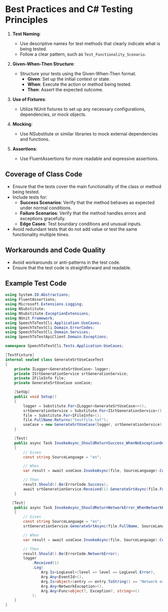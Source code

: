 # Best Practices and C# Testing Principles

1. **Test Naming**:
   - Use descriptive names for test methods that clearly indicate what is being tested.
   - Follow a clear pattern, such as `Test_Functionality_Scenario`.

2. **Given-When-Then Structure**:
   - Structure your tests using the Given-When-Then format.
     - **Given**: Set up the initial context or state.
     - **When**: Execute the action or method being tested.
     - **Then**: Assert the expected outcome.

3. **Use of Fixtures**:
   - Utilize NUnit fixtures to set up any necessary configurations, dependencies, or mock objects.

4. **Mocking**:
   - Use NSubstitute or similar libraries to mock external dependencies and functions.

5. **Assertions**:
   - Use FluentAssertions for more readable and expressive assertions.

## Coverage of Class Code

- Ensure that the tests cover the main functionality of the class or method being tested.
- Include tests for:
  - **Success Scenarios**: Verify that the method behaves as expected under normal conditions.
  - **Failure Scenarios**: Verify that the method handles errors and exceptions gracefully.
  - **Edge Cases**: Test boundary conditions and unusual inputs.
- Avoid redundant tests that do not add value or test the same functionality multiple times.

## Workarounds and Code Quality

- Avoid workarounds or anti-patterns in the test code.
- Ensure that the test code is straightforward and readable.

## Example Test Code

```csharp
using System.IO.Abstractions;
using FluentAssertions;
using Microsoft.Extensions.Logging;
using NSubstitute;
using NSubstitute.ExceptionExtensions;
using NUnit.Framework;
using SpeechToTextCli.Application.UseCases;
using SpeechToTextCli.Domain.ErrorCodes;
using SpeechToTextCli.Domain.Services;
using SpeechToTextApiClient.Domain.Exceptions;

namespace SpeechToTextCli.Tests.Application.UseCases;

[TestFixture]
internal sealed class GenerateSrtUseCaseTest
{
    private ILogger<GenerateSrtUseCase> logger;
    private ISrtGenerationService srtGenerationService;
    private IFileInfo file;
    private GenerateSrtUseCase useCase;

    [SetUp]
    public void Setup()
    {
        logger = Substitute.For<ILogger<GenerateSrtUseCase>>();
        srtGenerationService = Substitute.For<ISrtGenerationService>();
        file = Substitute.For<IFileInfo>();
        file.FullName.Returns("testfile.txt");
        useCase = new GenerateSrtUseCase(logger, srtGenerationService);
    }

    [Test]
    public async Task InvokeAsync_ShouldReturnSuccess_WhenNoExceptionOccursAsync()
    {
        // Given
        const string SourceLanguage = "en";

        // When
        var result = await useCase.InvokeAsync(file, SourceLanguage).ConfigureAwait(false);

        // Then
        result.Should().Be(ErrorCode.Success);
        await srtGenerationService.Received(1).GenerateSrtAsync(file.FullName, SourceLanguage).ConfigureAwait(false);
    }

   [Test]
    public async Task InvokeAsync_ShouldReturnNetworkError_WhenNetworkExceptionOccursAsync()
    {
        // Given
        const string SourceLanguage = "en";
        srtGenerationService.GenerateSrtAsync(file.FullName, SourceLanguage).ThrowsAsync(new NetworkException());

        // When
        var result = await useCase.InvokeAsync(file, SourceLanguage).ConfigureAwait(false);

        // Then
        result.Should().Be(ErrorCode.NetworkError);
        logger
            .Received(1)
            .Log(
                Arg.Is<LogLevel>(level => level == LogLevel.Error),
                Arg.Any<EventId>(),
                Arg.Is<object>(entry => entry.ToString() == "Network error occurred."),
                Arg.Any<NetworkException>(),
                Arg.Any<Func<object?, Exception?, string>>()
            );
    }
}
```
